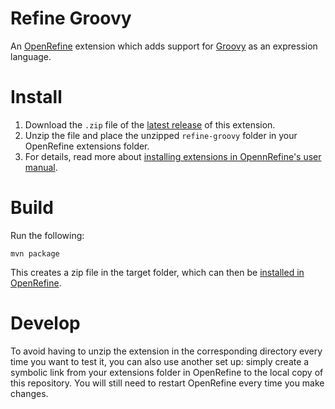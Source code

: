 # Refine Groovy

An [OpenRefine](https://openrefine.org) extension which adds support for [Groovy](https://groovy-lang.org/) as an expression language.

# Install

1. Download the `.zip` file of the [latest release](https://github.com/thadguidry/refine-groovy/releases) of this extension.
2. Unzip the file and place the unzipped `refine-groovy` folder in your OpenRefine extensions folder.
3. For details, read more about [installing extensions in OpennRefine's user manual](https://docs.openrefine.org/manual/installing#installing-extensions).

# Build

Run the following:

```
mvn package
```

This creates a zip file in the target folder, which can then be [installed in OpenRefine](https://docs.openrefine.org/manual/installing#installing-extensions).

# Develop

To avoid having to unzip the extension in the corresponding directory every time you want to test it, you can also use another set up: simply create a symbolic link from your extensions folder in OpenRefine to the local copy of this repository. You will still need to restart OpenRefine every time you make changes.
